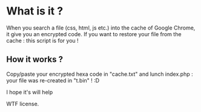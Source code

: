 What is it ?
============

When you search a file (css, html, js etc.) into the cache of Google Chrome, it give you an encrypted code. If you want to restore your file from the cache : this script is for you !

How it works ?
--------------

Copy/paste your encrypted hexa code in "cache.txt" and lunch index.php : your file was re-created in "t.bin" ! :D

I hope it's will help

WTF license.